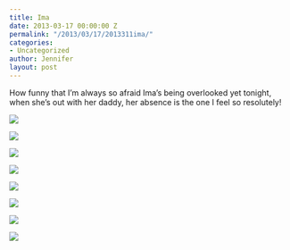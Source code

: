```yaml
---
title: Ima
date: 2013-03-17 00:00:00 Z
permalink: "/2013/03/17/2013311ima/"
categories:
- Uncategorized
author: Jennifer
layout: post
---
```


How funny that I&#8217;m always so afraid Ima&#8217;s being overlooked yet tonight, when she&#8217;s out with her daddy, her absence is the one I feel so resolutely!

<div class="image-gallery-wrapper">
  <p>
    <img src="/teamelam/assets/images/Ima/2013-03-11+19.17.32.jpg" />
  </p>

  <p>
    <img src="/teamelam/assets/images/Ima/2013-03-11+19.49.15.jpg" />
  </p>

  <p>
    <img src="/teamelam/assets/images/Ima/2013-03-11+19.56.59.jpg" />
  </p>

  <p>
    <img src="/teamelam/assets/images/Ima/2013-03-11+19.44.14.jpg" />
  </p>

  <p>
    <img src="/teamelam/assets/images/Ima/2013-03-11+19.43.53.jpg" />
  </p>

  <p>
    <img src="/teamelam/assets/images/Ima/2013-03-11+19.20.08.jpg" />
  </p>

  <p>
    <img src="/teamelam/assets/images/Ima/2013-03-11+19.19.48.jpg" />
  </p>

  <p>
    <img src="/teamelam/assets/images/Ima/2013-03-11+19.18.28.jpg" />
  </p>
</div>
